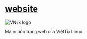 # [website](https://viettixlinux.pages.dev/)
![VNux logo](https://github.com/viettix-packages/desktop-base/blob/master/viettix-logos/logo.svg)

Mã nguồn trang web của ViệtTíx Linux
